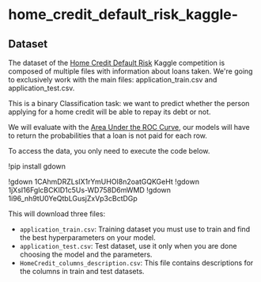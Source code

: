 # home_credit_default_risk_kaggle-

## Dataset 

The dataset of the [Home Credit Default Risk](https://www.kaggle.com/competitions/home-credit-default-risk/) Kaggle competition is composed of multiple files with information about loans taken. We're going to exclusively work with the main files: application_train.csv and application_test.csv.

This is a binary Classification task: we want to predict whether the person applying for a home credit will be able to repay its debt or not.

We will evaluate with the [Area Under the ROC Curve](https://developers.google.com/machine-learning/crash-course/classification/roc-and-auc?hl=es_419), our models will have to return the probabilities that a loan is not paid for each row.

To access the data, you only need to execute the code below. 

!pip install gdown

!gdown 1CAhmDRZLsIX1rYmUHOI8n2oatGQKGeHt
!gdown 1jXsI16FglcBCKID1c5Us-WD758D6mWMD
!gdown 1i96_nh9tU0YeQtbLGusjZxVp3cBctDGp


This will download three files:

- `application_train.csv`: Training dataset you must use to train and find the best hyperparameters on your model.
- `application_test.csv`: Test dataset, use it only when you are done choosing the model and the parameters.
- `HomeCredit_columns_description.csv`: This file contains descriptions for the columns in train and test datasets.
